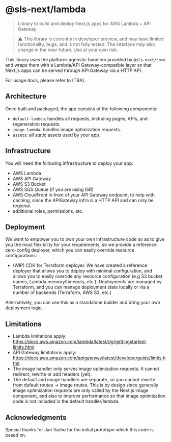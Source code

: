 # @sls-next/lambda
> Library to build and deploy Next.js apps for AWS Lambda + API Gateway

> ⚠️ This library is currently in developer preview, and may have limited functionality, bugs, and is not fully tested. The interface may also change in the near future. Use at your own risk.

This library uses the platform-agnostic handlers provided by `@sls-next/core` and wraps them with a Lambda/API Gateway-compatible layer so that Next.js apps can be served through API Gateway via a HTTP API.

For usage docs, please refer to (TBA).

## Architecture

Once built and packaged, the app consists of the following components:

* `default-lambda`: handles all requests, including pages, APIs, and regeneration requests.
* `image-lambda`: handles image optimization requests.
* `assets`: all static assets used by your app.

## Infrastructure

You will need the following infrastructure to deploy your app:

* AWS Lambda
* AWS API Gateway
* AWS S3 Bucket
* AWS SQS Queue (if you are using ISR)
* AWS CloudFront in front of your API Gateway endpoint, to help with caching, since the APIGateway infra is a HTTP API and can only be regional.
* additional roles, permissions, etc.

## Deployment

We want to empower you to own your own infrastructure code so as to give you the most flexibility for your requirements, so we provide a reference zero-config deployer, which you can easily override resource configurations:

* (WIP) CDK for Terraform deployer. We have created a reference deployer that allows you to deploy with minimal configuration, and allows you to easily override any resource configuration (e.g S3 bucket names, Lambda memory/timeouts, etc.). Deployments are managed by Terraform, and you can manage deployment state locally or via a number of backends (Terraform, AWS S3, etc.)

Alternatively, you can use this as a standalone builder and bring your own deployment logic.

## Limitations

* Lambda limitations apply: https://docs.aws.amazon.com/lambda/latest/dg/gettingstarted-limits.html.
* API Gateway limitations apply: https://docs.aws.amazon.com/apigateway/latest/developerguide/limits.html.
* The image handler only serves image optimization requests. It cannot redirect, rewrite or add headers (yet).
* The default and image handlers are separate, so you cannot rewrite from default routes -> image routes. This is by design since generally image optimization requests are only called by the Next.js image component, and also to improve performance so that image optimization code is not included in the default handler/lambda.

## Acknowledgments

Special thanks for Jan Varho for the initial prototype which this code is based on.
